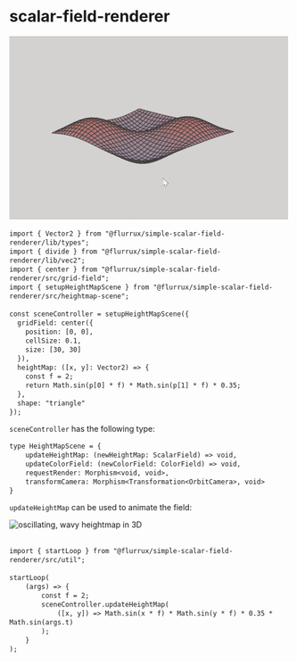 
# scalar-field-renderer  

![static, wavy heightmap in 3D](./demo-gifs/static-field-1.gif)

```
import { Vector2 } from "@flurrux/simple-scalar-field-renderer/lib/types";
import { divide } from "@flurrux/simple-scalar-field-renderer/lib/vec2";
import { center } from "@flurrux/simple-scalar-field-renderer/src/grid-field";
import { setupHeightMapScene } from "@flurrux/simple-scalar-field-renderer/src/heightmap-scene";

const sceneController = setupHeightMapScene({
  gridField: center({ 
    position: [0, 0], 
    cellSize: 0.1, 
    size: [30, 30]
  }), 
  heightMap: ([x, y]: Vector2) => {
    const f = 2;
    return Math.sin(p[0] * f) * Math.sin(p[1] * f) * 0.35;
  },
  shape: "triangle"
});
```

```sceneController``` has the following type:  

```
type HeightMapScene = {
	updateHeightMap: (newHeightMap: ScalarField) => void,
	updateColorField: (newColorField: ColorField) => void,
	requestRender: Morphism<void, void>,
	transformCamera: Morphism<Transformation<OrbitCamera>, void>
}
```

```updateHeightMap``` can be used to animate the field:  

![oscillating, wavy heightmap in 3D](./demo-gifs/oscillating-field-1.gif)


```

import { startLoop } from "@flurrux/simple-scalar-field-renderer/src/util";

startLoop(
	(args) => {
		const f = 2;
		sceneController.updateHeightMap(
			([x, y]) => Math.sin(x * f) * Math.sin(y * f) * 0.35 * Math.sin(args.t)
		);
	}
);

```